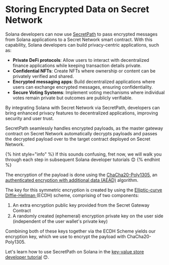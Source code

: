 # Storing Encrypted Data on Secret Network

Solana developers can now use [SecretPath](https://docs.scrt.network/secret-network-documentation/confidential-computing-layer/ethereum-evm-developer-toolkit/basics/cross-chain-messaging/secretpath) to pass encrypted messages from Solana  applications to a Secret Network smart contract. With this capability, Solana developers can build privacy-centric applications, such as:

* **Private DeFi protocols**: Allow users to interact with decentralized finance applications while keeping transaction details private.
* **Confidential NFTs**: Create NFTs where ownership or content can be privately verified and shared.
* **Encrypted messaging apps**: Build decentralized applications where users can exchange encrypted messages, ensuring confidentiality.
* **Secure Voting Systems**: Implement voting mechanisms where individual votes remain private but outcomes are publicly verifiable.

By integrating Solana with Secret Network via SecretPath, developers can bring enhanced privacy features to decentralized applications, improving security and user trust.

SecretPath seamlessly handles encrypted payloads, as the master gateway contract on Secret Network automatically decrypts payloads and passes the decrypted payload over to the target contract deployed on Secret Network.&#x20;

{% hint style="info" %}
If this sounds confusing, fret now, we will walk you through each step in subsequent Solana developer tutorials 😊
{% endhint %}

The encryption of the payload is done using the [ChaCha20-Poly1305](https://en.wikipedia.org/wiki/ChaCha20-Poly1305), an [authenticated encryption with additional data (AEAD)](https://en.wikipedia.org/wiki/Authenticated\_encryption) algorithm.

The key for this symmetric encryption is created by using the [Elliptic-curve Diffie-Hellman ](https://en.wikipedia.org/wiki/Elliptic-curve\_Diffie%E2%80%93Hellman)(ECDH) scheme, comprising of two components:&#x20;

1. An extra encryption public key provided from the Secret Gateway Contract
2. A randomly created (ephemeral) encryption private key on the user side (independent of the user wallet's private key)

Combining both of these keys together via the ECDH Scheme yields our encryption key, which we use to encrypt the payload with ChaCha20-Poly1305.

Let's learn how to use SecretPath on Solana in the [key-value store developer tutorial](https://docs.scrt.network/secret-network-documentation/confidential-computing-layer/solana-developer-toolkit/usecases/storing-encrypted-data-on-secret-network/using-encrypted-payloads-for-vrf) 😊.&#x20;

